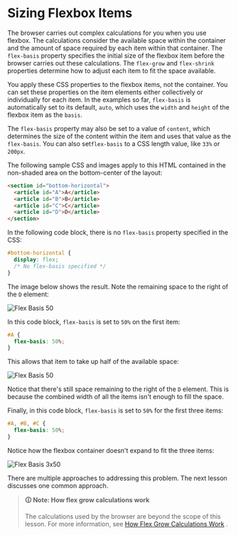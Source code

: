 # Sizing Flexbox Items

The browser carries out complex calculations for you when you use flexbox. The calculations consider the available space within the container and the amount of space required by each item within that container. The `flex-basis` property specifies the initial size of the flexbox item before the browser carries out these calculations. The `flex-grow` and `flex-shrink` properties determine how to adjust each item to fit the space available.

You apply these CSS properties to the flexbox items, not the container. You can set these properties on the item elements either collectively or individually for each item. In the examples so far, `flex-basis` is automatically set to its default, `auto`, which uses the `width` and `height` of the flexbox item as the `basis`.

The `flex-basis` property may also be set to a value of `content`, which determines the size of the content within the item and uses that value as the `flex-basis`. You can also set`flex-basis` to a CSS length value, like `33%` or `200px`.

The following sample CSS and images apply to this HTML contained in the non-shaded area on the bottom-center of the layout:

```html
<section id="bottom-horizontal">
  <article id="A">A</article>
  <article id="B">B</article>
  <article id="C">C</article>
  <article id="D">D</article>
</section>
```

In the following code block, there is no `flex-basis` property specified in the CSS:

```css
#bottom-horizontal {
  display: flex;
  /* No flex-basis specified */
}
```

The image below shows the result. Note the remaining space to the right of the `D` element:

![Flex Basis 50](https://user-images.githubusercontent.com/94882786/176831388-ad8e5704-0a0e-4d68-8b59-6da306a4e9d7.png)

In this code block, `flex-basis` is set to `50%` on the first item:

```css
#A {
  flex-basis: 50%;
}
```

This allows that item to take up half of the available space:

![Flex Basis 50](https://user-images.githubusercontent.com/94882786/176831442-a6db8ca9-67a5-46aa-8663-11f8b129eee1.png)

Notice that there's still space remaining to the right of the `D` element. This is because the combined width of all the items isn't enough to fill the space.

Finally, in this code block, `flex-basis` is set to `50%` for the first three items:

```css
#A, #B, #C {
  flex-basis: 50%;
}
```

Notice how the flexbox container doesn't expand to fit the three items:

![Flex Basis 3x50](https://user-images.githubusercontent.com/94882786/176831481-2e514d39-73f5-4bb2-b25b-10b077e123f3.png)

There are multiple approaches to addressing this problem. The next lesson discusses one common approach.

>**🛈 Note: How flex grow calculations work**
>
>The calculations used by the browser are beyond the scope of this lesson. For more information, see [How Flex Grow Calculations Work](https://css-tricks.com/flex-grow-is-weird/) .
